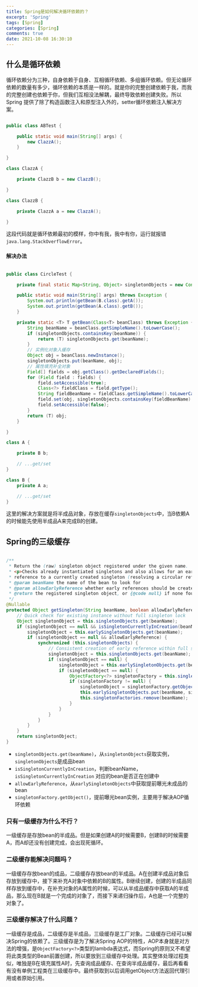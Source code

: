 ```yaml
---
title: Spring是如何解决循环依赖的？
excerpt: 'Spring'
tags: [Spring]
categories: [Spring]
comments: true
date: 2021-10-08 16:30:10
---
```


## 什么是循环依赖

循环依赖分为三种，自身依赖于自身、互相循环依赖、多组循环依赖。但无论循环依赖的数量有多少，循环依赖的本质是一样的。就是你的完整创建依赖于我，而我的完整创建也依赖于你，但我们互相没法解耦，最终导致依赖创建失败。所以 Spring 提供了除了构造函数注入和原型注入外的，setter循环依赖注入解决方案。

```java

public class ABTest {

    public static void main(String[] args) {
        new ClazzA();
    }

}

class ClazzA {

    private ClazzB b = new ClazzB();

}

class ClazzB {

    private ClazzA a = new ClazzA();

}

```

这段代码就是循环依赖最初的模样，你中有我，我中有你，运行就报错`java.lang.StackOverflowError`。

#### 解决办法

```java

public class CircleTest {

    private final static Map<String, Object> singletonObjects = new ConcurrentHashMap<>(256);

    public static void main(String[] args) throws Exception {
        System.out.println(getBean(B.class).getA());
        System.out.println(getBean(A.class).getB());
    }

    private static <T> T getBean(Class<T> beanClass) throws Exception {
        String beanName = beanClass.getSimpleName().toLowerCase();
        if (singletonObjects.containsKey(beanName)) {
            return (T) singletonObjects.get(beanName);
        }
        // 实例化对象入缓存
        Object obj = beanClass.newInstance();
        singletonObjects.put(beanName, obj);
        // 属性填充补全对象
        Field[] fields = obj.getClass().getDeclaredFields();
        for (Field field : fields) {
            field.setAccessible(true);
            Class<?> fieldClass = field.getType();
            String fieldBeanName = fieldClass.getSimpleName().toLowerCase();
            field.set(obj, singletonObjects.containsKey(fieldBeanName) ? singletonObjects.get(fieldBeanName) : getBean(fieldClass));
            field.setAccessible(false);
        }
        return (T) obj;
    }

}

class A {

    private B b;

    // ...get/set
}

class B {
    private A a;

	// ...get/set
}
```

这里的解决方案就是将半成品对象，存放在缓存`singletonObjects`中，当B依赖A的时候能先使用半成品A来完成B的创建。

## Spring的三级缓存

```java

/**
 * Return the (raw) singleton object registered under the given name.
 * <p>Checks already instantiated singletons and also allows for an early
 * reference to a currently created singleton (resolving a circular reference).
 * @param beanName the name of the bean to look for
 * @param allowEarlyReference whether early references should be created or not
 * @return the registered singleton object, or {@code null} if none found
 */
@Nullable
protected Object getSingleton(String beanName, boolean allowEarlyReference) {
	// Quick check for existing instance without full singleton lock
	Object singletonObject = this.singletonObjects.get(beanName);
	if (singletonObject == null && isSingletonCurrentlyInCreation(beanName)) {
		singletonObject = this.earlySingletonObjects.get(beanName);
		if (singletonObject == null && allowEarlyReference) {
			synchronized (this.singletonObjects) {
				// Consistent creation of early reference within full singleton lock
				singletonObject = this.singletonObjects.get(beanName);
				if (singletonObject == null) {
					singletonObject = this.earlySingletonObjects.get(beanName);
					if (singletonObject == null) {
						ObjectFactory<?> singletonFactory = this.singletonFactories.get(beanName);
						if (singletonFactory != null) {
							singletonObject = singletonFactory.getObject();
							this.earlySingletonObjects.put(beanName, singletonObject);
							this.singletonFactories.remove(beanName);
						}
					}
				}
			}
		}
	}
	return singletonObject;
}

```

- `singletonObjects.get(beanName)`，从`singletonObjects`获取实例，`singletonObjects`是成品bean
- `isSingletonCurrentlyInCreation`，判断beanName，`isSingletonCurrentlyInCreation` 对应的bean是否正在创建中
- `allowEarlyReference`，从`earlySingletonObjects`中获取提前曝光未成品的bean
- `singletonFactory.getObject()`，提前曝光bean实例，主要用于解决AOP循环依赖

### 只有一级缓存为什么不行？

一级缓存是存放bean的半成品。但是如果创建A的时候需要B，创建B的时候需要A，而A却还没有创建完成，会出现死循环。

### 二级缓存能解决问题吗？

一级缓存存放bean的成品，二级缓存存放bean的半成品。A在创建半成品对象后存放到缓存中，接下来补充A对象中依赖的B的属性。B继续创建，创建的半成品同样存放到缓存中，在补充对象的A属性的时候，可以从半成品缓存中获取A的半成品，那么现在B就是一个完成的对象了，而接下来递归操作后，A也是一个完整的对象了。

### 三级缓存解决了什么问题？

一级缓存是成品，二级缓存是半成品，三级缓存是工厂对象。二级缓存已经可以解决Spring的依赖了。三级缓存是为了解决Spring AOP的特性，AOP本身就是对方法的增强，是`ObjectFactory<?>`类型的lambda表达式，而Spring的原则又不希望将此类类型的Bean前置创建，所以要放到三级缓存中处理。其实整体处理过程类似，唯独是B在填充属性A时，先查询成品缓存、在查询半成品缓存，最后再看看有没有单例工程类在三级缓存中。最终获取到以后调用getObject方法返回代理引用或者原始引用。

